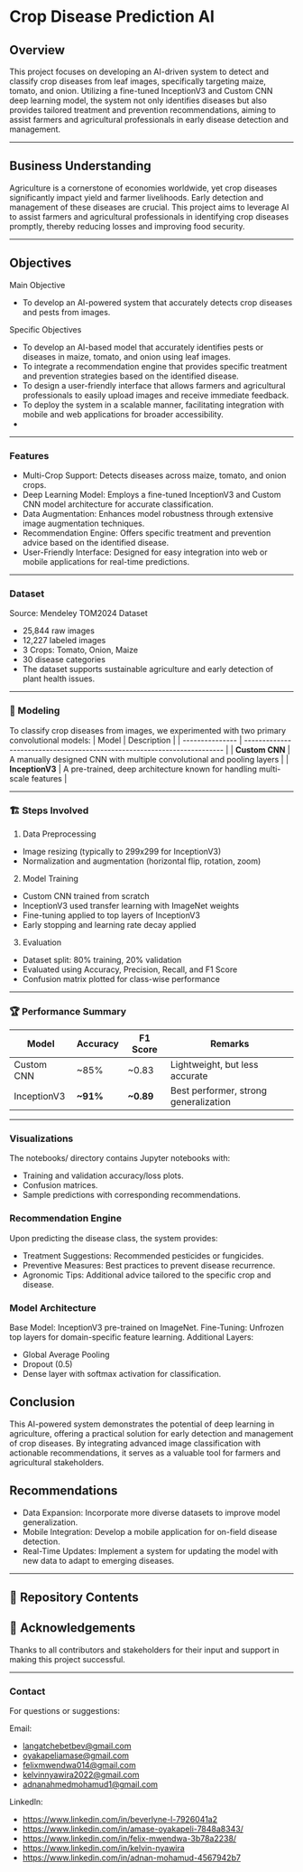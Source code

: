# Crop Disease Prediction AI
## Overview
This project focuses on developing an AI-driven system to detect and classify crop diseases from leaf images, specifically targeting maize, tomato, and onion. Utilizing a fine-tuned InceptionV3 and Custom CNN deep learning model, the system not only identifies diseases but also provides tailored treatment and prevention recommendations, aiming to assist farmers and agricultural professionals in early disease detection and management.

---
## Business Understanding
Agriculture is a cornerstone of economies worldwide, yet crop diseases significantly impact yield and farmer livelihoods. Early detection and management of these diseases are crucial. This project aims to leverage AI to assist farmers and agricultural professionals in identifying crop diseases promptly, thereby reducing losses and improving food security.

---
## Objectives
Main Objective
- To develop an AI-powered system that accurately detects crop diseases and pests from images.

Specific Objectives
- To develop an AI-based model that accurately identifies pests or diseases in maize, tomato, and onion using leaf images.
- To integrate a recommendation engine that provides specific treatment and prevention strategies based on the identified disease.
- To design a user-friendly interface that allows farmers and agricultural professionals to easily upload images and receive immediate feedback.
-  To deploy the system in a scalable manner, facilitating integration with mobile and web applications for broader accessibility.
-  
---
  ### Features
- Multi-Crop Support: Detects diseases across maize, tomato, and onion crops.
- Deep Learning Model: Employs a fine-tuned InceptionV3 and Custom CNN model architecture for accurate classification.
- Data Augmentation: Enhances model robustness through extensive image augmentation techniques.
- Recommendation Engine: Offers specific treatment and prevention advice based on the identified disease.
- User-Friendly Interface: Designed for easy integration into web or mobile applications for real-time predictions.

---
### Dataset
Source: Mendeley TOM2024 Dataset
- 25,844 raw images
- 12,227 labeled images
- 3 Crops: Tomato, Onion, Maize
- 30 disease categories
- The dataset supports sustainable agriculture and early detection of plant health issues.

---
### 🧪 Modeling
To classify crop diseases from images, we experimented with two primary convolutional models:
| Model           | Description                                                              |
| --------------- | ------------------------------------------------------------------------ |
| **Custom CNN**  | A manually designed CNN with multiple convolutional and pooling layers   |
| **InceptionV3** | A pre-trained, deep architecture known for handling multi-scale features |

---
### 🏗️ Steps Involved
1. Data Preprocessing
- Image resizing (typically to 299x299 for InceptionV3)
- Normalization and augmentation (horizontal flip, rotation, zoom)
2. Model Training
- Custom CNN trained from scratch
- InceptionV3 used transfer learning with ImageNet weights
- Fine-tuning applied to top layers of InceptionV3
- Early stopping and learning rate decay applied
3. Evaluation
- Dataset split: 80% training, 20% validation
- Evaluated using Accuracy, Precision, Recall, and F1 Score
- Confusion matrix plotted for class-wise performance

----
### 🏆 Performance Summary
| Model       | Accuracy  | F1 Score   | Remarks                               |
| ----------- | --------- | ---------- | ------------------------------------- |
| Custom CNN  | \~85%     | \~0.83     | Lightweight, but less accurate        |
| InceptionV3 | **\~91%** | **\~0.89** | Best performer, strong generalization |

----
### Visualizations
The notebooks/ directory contains Jupyter notebooks with:
- Training and validation accuracy/loss plots.
- Confusion matrices.
- Sample predictions with corresponding recommendations.

### Recommendation Engine
Upon predicting the disease class, the system provides:
- Treatment Suggestions: Recommended pesticides or fungicides.
- Preventive Measures: Best practices to prevent disease recurrence.
- Agronomic Tips: Additional advice tailored to the specific crop and disease.

### Model Architecture
Base Model: InceptionV3 pre-trained on ImageNet.
Fine-Tuning: Unfrozen top layers for domain-specific feature learning.
Additional Layers:
- Global Average Pooling
- Dropout (0.5)
- Dense layer with softmax activation for classification.

## Conclusion
This AI-powered system demonstrates the potential of deep learning in agriculture, offering a practical solution for early detection and management of crop diseases. By integrating advanced image classification with actionable recommendations, it serves as a valuable tool for farmers and agricultural stakeholders.

## Recommendations
- Data Expansion: Incorporate more diverse datasets to improve model generalization.
- Mobile Integration: Develop a mobile application for on-field disease detection.
- Real-Time Updates: Implement a system for updating the model with new data to adapt to emerging diseases.

---
## 📂 Repository Contents

## 🤝 Acknowledgements
Thanks to all contributors and stakeholders for their input and support in making this project successful.

---
###  Contact
For questions or suggestions:

Email:
- langatchebetbev@gmail.com
- oyakapeliamase@gmail.com
- felixmwendwa014@gmail.com
- kelvinnyawira2022@gmail.com
- adnanahmedmohamud1@gmail.com
  
Linkedln:
- https://www.linkedin.com/in/beverlyne-l-7926041a2
- https://www.linkedin.com/in/amase-oyakapeli-7848a8343/
- https://www.linkedin.com/in/felix-mwendwa-3b78a2238/
- https://www.linkedin.com/in/kelvin-nyawira
- https://www.linkedin.com/in/adnan-mohamud-4567942b7
